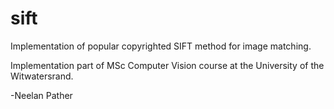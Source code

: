 # sift
Implementation of popular copyrighted SIFT method for image matching.

Implementation part of MSc Computer Vision course at the University of the Witwatersrand.

-Neelan Pather
